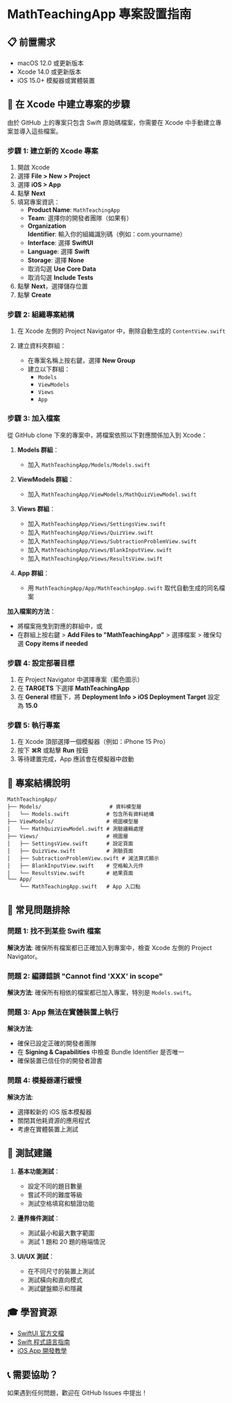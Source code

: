 # MathTeachingApp 專案設置指南

## 📋 前置需求

- macOS 12.0 或更新版本
- Xcode 14.0 或更新版本
- iOS 15.0+ 模擬器或實體裝置

## 🚀 在 Xcode 中建立專案的步驟

由於 GitHub 上的專案只包含 Swift 原始碼檔案，你需要在 Xcode 中手動建立專案並導入這些檔案。

### 步驟 1: 建立新的 Xcode 專案

1. 開啟 Xcode
2. 選擇 **File > New > Project**
3. 選擇 **iOS > App**
4. 點擊 **Next**
5. 填寫專案資訊：
   - **Product Name**: `MathTeachingApp`
   - **Team**: 選擇你的開發者團隊（如果有）
   - **Organization Identifier**: 輸入你的組織識別碼（例如：com.yourname）
   - **Interface**: 選擇 **SwiftUI**
   - **Language**: 選擇 **Swift**
   - **Storage**: 選擇 **None**
   - 取消勾選 **Use Core Data**
   - 取消勾選 **Include Tests**
6. 點擊 **Next**，選擇儲存位置
7. 點擊 **Create**

### 步驟 2: 組織專案結構

1. 在 Xcode 左側的 Project Navigator 中，刪除自動生成的 `ContentView.swift`

2. 建立資料夾群組：
   - 在專案名稱上按右鍵，選擇 **New Group**
   - 建立以下群組：
     - `Models`
     - `ViewModels`
     - `Views`
     - `App`

### 步驟 3: 加入檔案

從 GitHub clone 下來的專案中，將檔案依照以下對應關係加入到 Xcode：

1. **Models 群組**：
   - 加入 `MathTeachingApp/Models/Models.swift`

2. **ViewModels 群組**：
   - 加入 `MathTeachingApp/ViewModels/MathQuizViewModel.swift`

3. **Views 群組**：
   - 加入 `MathTeachingApp/Views/SettingsView.swift`
   - 加入 `MathTeachingApp/Views/QuizView.swift`
   - 加入 `MathTeachingApp/Views/SubtractionProblemView.swift`
   - 加入 `MathTeachingApp/Views/BlankInputView.swift`
   - 加入 `MathTeachingApp/Views/ResultsView.swift`

4. **App 群組**：
   - 用 `MathTeachingApp/App/MathTeachingApp.swift` 取代自動生成的同名檔案

**加入檔案的方法**：
- 將檔案拖曳到對應的群組中，或
- 在群組上按右鍵 > **Add Files to "MathTeachingApp"** > 選擇檔案 > 確保勾選 **Copy items if needed**

### 步驟 4: 設定部署目標

1. 在 Project Navigator 中選擇專案（藍色圖示）
2. 在 **TARGETS** 下選擇 **MathTeachingApp**
3. 在 **General** 標籤下，將 **Deployment Info > iOS Deployment Target** 設定為 **15.0**

### 步驟 5: 執行專案

1. 在 Xcode 頂部選擇一個模擬器（例如：iPhone 15 Pro）
2. 按下 **⌘R** 或點擊 **Run** 按鈕
3. 等待建置完成，App 應該會在模擬器中啟動

## 🎨 專案結構說明

```
MathTeachingApp/
├── Models/                      # 資料模型層
│   └── Models.swift            # 包含所有資料結構
├── ViewModels/                 # 視圖模型層
│   └── MathQuizViewModel.swift # 測驗邏輯處理
├── Views/                      # 視圖層
│   ├── SettingsView.swift      # 設定頁面
│   ├── QuizView.swift          # 測驗頁面
│   ├── SubtractionProblemView.swift # 減法算式顯示
│   ├── BlankInputView.swift    # 空格輸入元件
│   └── ResultsView.swift       # 結果頁面
└── App/
    └── MathTeachingApp.swift   # App 入口點
```

## 🐛 常見問題排除

### 問題 1: 找不到某些 Swift 檔案
**解決方法**: 確保所有檔案都已正確加入到專案中，檢查 Xcode 左側的 Project Navigator。

### 問題 2: 編譯錯誤 "Cannot find 'XXX' in scope"
**解決方法**: 確保所有相依的檔案都已加入專案，特別是 `Models.swift`。

### 問題 3: App 無法在實體裝置上執行
**解決方法**: 
- 確保已設定正確的開發者團隊
- 在 **Signing & Capabilities** 中檢查 Bundle Identifier 是否唯一
- 確保裝置已信任你的開發者證書

### 問題 4: 模擬器運行緩慢
**解決方法**: 
- 選擇較新的 iOS 版本模擬器
- 關閉其他耗資源的應用程式
- 考慮在實體裝置上測試

## 📱 測試建議

1. **基本功能測試**：
   - 設定不同的題目數量
   - 嘗試不同的難度等級
   - 測試空格填寫和驗證功能

2. **邊界條件測試**：
   - 測試最小和最大數字範圍
   - 測試 1 題和 20 題的極端情況

3. **UI/UX 測試**：
   - 在不同尺寸的裝置上測試
   - 測試橫向和直向模式
   - 測試鍵盤顯示和隱藏

## 🎓 學習資源

- [SwiftUI 官方文檔](https://developer.apple.com/documentation/swiftui/)
- [Swift 程式語言指南](https://docs.swift.org/swift-book/)
- [iOS App 開發教學](https://developer.apple.com/tutorials/app-dev-training)

## 📞 需要協助？

如果遇到任何問題，歡迎在 GitHub Issues 中提出！
